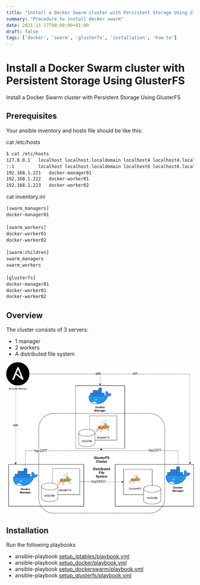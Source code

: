 ```yaml
---
title: "Install a Docker Swarm cluster with Persistent Storage Using GlusterFS"
summary: "Procedure to install docker swarm"
date: 2021-11-17T00:00:00+01:00
draft: false
tags: ['docker', 'swarm', 'glusterfs', 'installation', 'how to']
---
```


# Install a Docker Swarm cluster with Persistent Storage Using GlusterFS

Install a Docker Swarm cluster with Persistent Storage Using GlusterFS

## Prerequisites

Your ansible inventory and hosts file should be like this:

cat /etc/hosts

```bash
$ cat /etc/hosts
127.0.0.1   localhost localhost.localdomain localhost4 localhost4.localdomain4
::1         localhost localhost.localdomain localhost6 localhost6.localdomain6
192.168.1.221	docker-manager01
192.168.1.222	docker-worker01
192.168.1.223	docker-worker02
```

cat inventory.ini

```bash
[swarm_managers]
docker-manager01

[swarm_workers]
docker-worker01
docker-worker02

[swarm:children]
swarm_managers
swarm_workers

[glusterfs]
docker-manager01
docker-worker01
docker-worker02
```

## Overview

The cluster consists of 3 servers:
- 1 manager
- 2 workers
- A distributed file system

![overview docker swarm and glusterfs](/images/0037/dockerswarm_glusterfs.png)

## Installation

Run the following playbooks

- ansible-playbook [setup_iptables/playbook.yml](https://github.com/dmachard/ansible-playbooks/tree/main/setup_iptables)
- ansible-playbook [setup_docker/playbook.yml](https://github.com/dmachard/ansible-playbooks/tree/main/setup_docker)
- ansible-playbook [setup_dockerswarm/playbook.yml](https://github.com/dmachard/ansible-playbooks/tree/main/setup_dockerswarm)
- ansible-playbook [setup_glusterfs/playbook.yml](https://github.com/dmachard/ansible-playbooks/tree/main/setup_glusterfs)